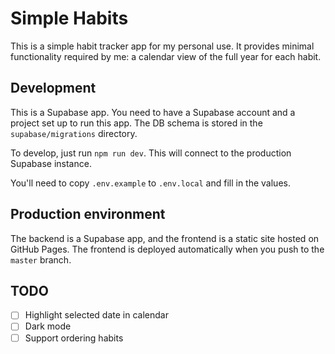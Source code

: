 # Simple Habits

This is a simple habit tracker app for my personal use. It provides minimal functionality required by me: a calendar
view of the full year for each habit.

## Development

This is a Supabase app. You need to have a Supabase account and a project set up to run this app. The DB schema
is stored in the `supabase/migrations` directory.

To develop, just run `npm run dev`. This will connect to the production Supabase instance.

You'll need to copy `.env.example` to `.env.local` and fill in the values.

## Production environment

The backend is a Supabase app, and the frontend is a static site hosted on GitHub Pages. The frontend is deployed
automatically when you push to the `master` branch.

## TODO

- [ ] Highlight selected date in calendar
- [ ] Dark mode
- [ ] Support ordering habits